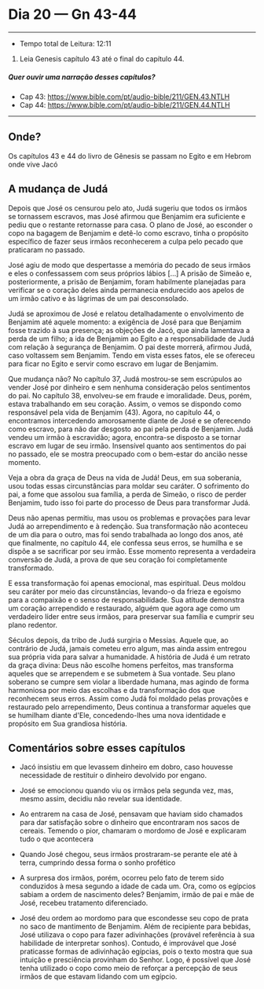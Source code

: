 # Dia 20 — Gn 43-44

--- 

- Tempo total de Leitura: 12:11

1. Leia Genesis capítulo 43 até o final do capítulo 44.

##### Quer ouvir uma narração desses capítulos?

- Cap 43: https://www.bible.com/pt/audio-bible/211/GEN.43.NTLH
- Cap 44: https://www.bible.com/pt/audio-bible/211/GEN.44.NTLH

---

## Onde?

Os capítulos 43 e 44 do livro de Gênesis se passam no Egito e em Hebrom onde vive Jacó

## A mudança de Judá

Depois que José os censurou pelo ato, Judá sugeriu que todos os irmãos se tornassem escravos, mas José afirmou que Benjamim era suficiente e pediu que o restante retornasse para casa. O plano de José, ao esconder o copo na bagagem de Benjamim e detê-lo como escravo, tinha o propósito específico de fazer seus irmãos reconhecerem a culpa pelo pecado que praticaram no passado. 

José agiu de modo que despertasse a memória do pecado de seus irmãos e eles o confessassem com seus próprios lábios […] A prisão de Simeão e, posteriormente, a prisão de Benjamim, foram habilmente planejadas para verificar se o coração deles ainda permanecia endurecido aos apelos de um irmão cativo e às lágrimas de um pai desconsolado.

Judá se aproximou de José e relatou detalhadamente o envolvimento de Benjamim até aquele momento: a exigência de José para que Benjamim fosse trazido à sua presença; as objeções de Jacó, que ainda lamentava a perda de um filho; a ida de Benjamim ao Egito e a responsabilidade de Judá com relação à segurança de Benjamim. O pai deste morrerá, afirmou Judá, caso voltassem sem Benjamim. Tendo em vista esses fatos, ele se ofereceu para ficar no Egito e servir como escravo em lugar de Benjamim.

Que mudança não? No capítulo 37, Judá mostrou-se sem escrúpulos ao vender José por dinheiro e sem nenhuma consideração pelos sentimentos do pai. No capítulo 38, envolveu-se em fraude e imoralidade. Deus, porém, estava trabalhando em seu coração. Assim, o vemos se dispondo como responsável pela vida de Benjamim (43). Agora, no capítulo 44, o encontramos intercedendo amorosamente diante de José e se oferecendo como escravo, para não dar desgosto ao pai pela perda de Benjamim. Judá vendeu um irmão à escravidão; agora, encontra-se disposto a se tornar escravo em lugar de seu irmão. Insensível quanto aos sentimentos do pai no passado, ele se mostra preocupado com o bem-estar do ancião nesse momento. 

Veja a obra da graça de Deus na vida de Judá! Deus, em sua soberania, usou todas essas circunstâncias para moldar seu caráter. O sofrimento do pai, a fome que assolou sua família, a perda de Simeão, o risco de perder Benjamim, tudo isso foi parte do processo de Deus para transformar Judá.

Deus não apenas permitiu, mas usou os problemas e provações para levar Judá ao arrependimento e à redenção. Sua transformação não aconteceu de um dia para o outro, mas foi sendo trabalhada ao longo dos anos, até que finalmente, no capítulo 44, ele confessa seus erros, se humilha e se dispõe a se sacrificar por seu irmão. Esse momento representa a verdadeira conversão de Judá, a prova de que seu coração foi completamente transformado.

E essa transformação foi apenas emocional, mas espiritual. Deus moldou seu caráter por meio das circunstâncias, levando-o da frieza e egoísmo para a compaixão e o senso de responsabilidade. Sua atitude demonstra um coração arrependido e restaurado, alguém que agora age como um verdadeiro líder entre seus irmãos, para preservar sua família e cumprir seu plano redentor.

Séculos depois, da tribo de Judá surgiria o Messias. Aquele que, ao contrário de Judá, jamais cometeu erro algum, mas ainda assim entregou sua própria vida para salvar a humanidade. A história de Judá é um retrato da graça divina: Deus não escolhe homens perfeitos, mas transforma aqueles que se arrependem e se submetem à Sua vontade. Seu plano soberano se cumpre sem violar a liberdade humana, mas agindo de forma harmoniosa por meio das escolhas e da transformação dos que reconhecem seus erros. Assim como Judá foi moldado pelas provações e restaurado pelo arrependimento, Deus continua a transformar aqueles que se humilham diante d'Ele, concedendo-lhes uma nova identidade e propósito em Sua grandiosa história.

## Comentários sobre esses capítulos
- Jacó insistiu em que levassem dinheiro em dobro, caso houvesse necessidade de restituir o dinheiro devolvido por engano.


-  José se emocionou quando viu os irmãos pela segunda vez, mas, mesmo assim, decidiu não revelar sua identidade.


- Ao entrarem na casa de José, pensavam que haviam sido chamados para dar satisfação sobre o dinheiro que encontraram nos sacos de cereais. Temendo o pior, chamaram o mordomo de José e explicaram tudo o que acontecera


- Quando José chegou, seus irmãos prostraram-se perante ele até à terra, cumprindo dessa forma o sonho profético


- A surpresa dos irmãos, porém, ocorreu pelo fato de terem sido conduzidos à mesa segundo a idade de cada um. Ora, como os egípcios sabiam a ordem de nascimento deles? Benjamim, irmão de pai e mãe de José, recebeu tratamento diferenciado.


- José deu ordem ao mordomo para que escondesse seu copo de prata no saco de mantimento de Benjamim. Além de recipiente para bebidas, José utilizava o copo para fazer adivinhações (provável referência à sua habilidade de interpretar sonhos). Contudo, é improvável que José praticasse formas de adivinhação egípcias, pois o texto mostra que sua intuição e presciência provinham do Senhor. Logo, é possível que José tenha utilizado o copo como meio de reforçar a percepção de seus irmãos de que estavam lidando com um egípcio.
